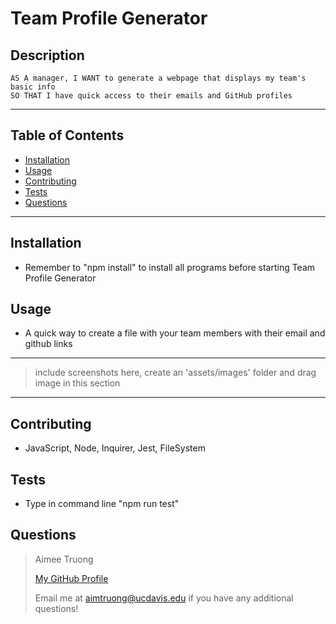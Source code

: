 
# Team Profile Generator


## Description
    AS A manager, I WANT to generate a webpage that displays my team's basic info
    SO THAT I have quick access to their emails and GitHub profiles

---

## Table of Contents
- [Installation](#installation)
- [Usage](#usage)
- [Contributing](#contributing)
- [Tests](#tests)
- [Questions](#questions)

---

## Installation
- Remember to "npm install" to install all programs before starting Team Profile Generator


## Usage
- A quick way to create a file with your team members with their email and github links
---
> include screenshots here,
> create an 'assets/images' folder and drag image in this section
---


## Contributing
- JavaScript, Node, Inquirer, Jest, FileSystem


## Tests
- Type in command line "npm run test"


## Questions
>Aimee Truong
>
>[My GitHub Profile](https://github.com/aimtruong)
>
>Email me at aimtruong@ucdavis.edu if you have any additional questions!

    